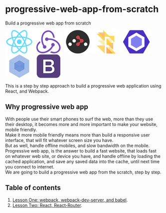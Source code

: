 # progressive-web-app-from-scratch
Build a progressive web app from scratch

[![React](/img/react-padded-90.png)](https://facebook.github.io/react/)
[![Redux](/img/redux-padded-90.png)](http://redux.js.org/)
[![React Router](/img/react-router-padded-90.png)](https://github.com/ReactTraining/react-router)
[![Flow](/img/flow-padded-90.png)](https://flowtype.org/)
[![ESLint](/img/eslint-padded-90.png)](http://eslint.org/)
[![Webpack](/img/webpack-padded-90.png)](https://webpack.github.io/)
[![Bootstrap](/img/bootstrap-padded-90.png)](http://getbootstrap.com/)

This is a step by step approach to build a progressive web application using React, and Webpack.  

## Why progressive web app

With people use their smart phones to surf the web, more than they use their desktop, it becomes more and more important to make your website, mobile friendly.  
Make it more mobile friendly means more than build a responsive user interface, that will fit whatever screen size you have.  
But as well, handle offline mobiles, and slow bandwidth on the mobile.  
Progressive web app, is the answer to build a fast website, that loads fast on whatever web site, or device you have, and handle offline by loading the cached application, and save any saved data into the cache, until next time you connect to internet.  
We are going to build a progressive web app from the scratch, step by step.  

## Table of contents

1. [Lesson One: webpack, webpack-dev-server, and babel](/lesson01/).  
2. [Lesson Two: React, React-Router](/lesson02).